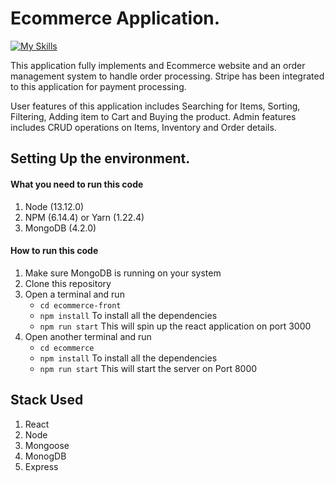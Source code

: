 # Ecommerce Application.

[![My Skills](https://skills.thijs.gg/icons?i=html,css,js,react,mongodb,docker)](https://skills.thijs.gg)

This application fully implements and Ecommerce website and an order management system to handle order processing. Stripe has been integrated to this application for payment processing.

User features of this application includes Searching for Items, Sorting, Filtering, Adding item to Cart and Buying the product.
Admin features includes CRUD operations on Items, Inventory and Order details.

## Setting Up the environment.

#### What you need to run this code
1. Node (13.12.0)
2. NPM (6.14.4) or Yarn (1.22.4)
3. MongoDB (4.2.0)

####  How to run this code
1. Make sure MongoDB is running on your system 
2. Clone this repository
3. Open a terminal and run 
    - ``` cd ecommerce-front ```
    - ``` npm install ``` To install all the dependencies
    - ``` npm run start ``` This will spin up the react application on port 3000
4. Open another terminal and run
    - ``` cd ecommerce ```
    - ``` npm install ``` To install all the dependencies
    - ``` npm run start ``` This will start the server on Port 8000

## Stack Used
1. React
2. Node
3. Mongoose
4. MonogDB
5. Express
